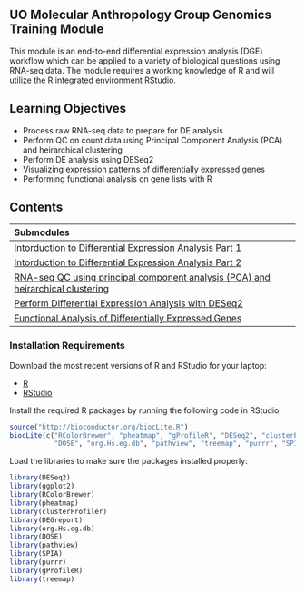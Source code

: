 ## UO Molecular Anthropology Group Genomics Training Module

This module is an end-to-end differential expression analysis (DGE) workflow which can be applied to a variety of biological questions using RNA-seq data. The module requires a working knowledge of R and will utilize the R integrated environment RStudio.

## Learning Objectives

- Process raw RNA-seq data to prepare for DE analysis
- Perform QC on count data using Principal Component Analysis (PCA) and heirarchical clustering
- Perform DE analysis using DESeq2
- Visualizing expression patterns of differentially expressed genes
- Performing functional analysis on gene lists with R

## Contents

| Submodules            | 
|:------------------------|
|[Intorduction to Differential Expression Analysis Part 1](Submodule/Intro_DE_pt1.md)
|[Intorduction to Differential Expression Analysis Part 2](Submodule/Intro_DE_pt2.md)
|[RNA-seq QC using principal component analysis (PCA) and heirarchical clustering](Submodule/QC_sample_clustering.md)
|[Perform Differential Expression Analysis with DESeq2](Submodule/Perform_DE_analysis.md)
|[Functional Analysis of Differentially Expressed Genes](Submodule/Functional_analysis.md)

### Installation Requirements
Download the most recent versions of R and RStudio for your laptop:

 - [R](http://lib.stat.cmu.edu/R/CRAN/) 
 - [RStudio](https://www.rstudio.com/products/rstudio/download/#download)
 
Install the required R packages by running the following code in RStudio:

```r
source("http://bioconductor.org/biocLite.R") 
biocLite(c("RColorBrewer", "pheatmap", "gProfileR", "DESeq2", "clusterProfiler", 
           "DOSE", "org.Hs.eg.db", "pathview", "treemap", "purrr", "SPIA", "DEGreport"))
```

Load the libraries to make sure the packages installed properly:

```r
library(DESeq2)
library(ggplot2)
library(RColorBrewer)
library(pheatmap)
library(clusterProfiler)
library(DEGreport)
library(org.Hs.eg.db)
library(DOSE)
library(pathview)
library(SPIA)
library(purrr)
library(gProfileR)
library(treemap)
```
